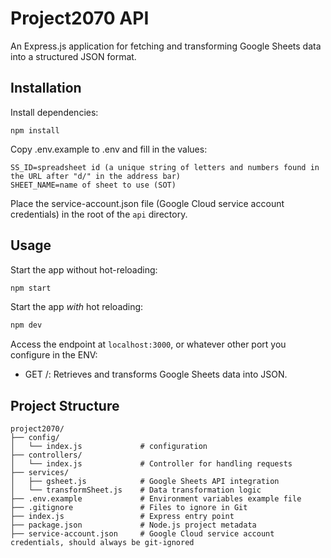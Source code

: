 # Project2070 API

An Express.js application for fetching and transforming Google Sheets data into a structured JSON format.

## Installation

Install dependencies:

```
npm install
```

Copy .env.example to .env and fill in the values:
```
SS_ID=spreadsheet id (a unique string of letters and numbers found in the URL after "d/" in the address bar)
SHEET_NAME=name of sheet to use (SOT) 
```

Place the service-account.json file (Google Cloud service account credentials) in the root of the `api` directory.

## Usage

Start the app without hot-reloading:
```bash
npm start
```

Start the app _with_ hot reloading:
```bash
npm dev
```

Access the endpoint at `localhost:3000`, or whatever other port you configure in the ENV:

- GET /: Retrieves and transforms Google Sheets data into JSON.

## Project Structure
```
project2070/
├── config/
│   └── index.js             # configuration
├── controllers/
│   └── index.js             # Controller for handling requests
├── services/
│   ├── gsheet.js            # Google Sheets API integration
│   └── transformSheet.js    # Data transformation logic
├── .env.example             # Environment variables example file
├── .gitignore               # Files to ignore in Git
├── index.js                 # Express entry point
├── package.json             # Node.js project metadata
├── service-account.json     # Google Cloud service account credentials, should always be git-ignored
```
